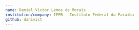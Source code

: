 ```yaml
---
name: Daniel Victor Lemos de Morais
institution/company: IFPB - Instituto Federal da Paraiba
github: danivict
---
```

